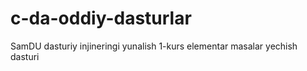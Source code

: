 # c-da-oddiy-dasturlar
SamDU dasturiy injineringi yunalish 1-kurs elementar masalar yechish dasturi
